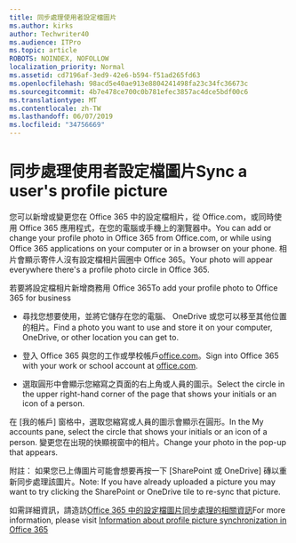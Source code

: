 ```yaml
---
title: 同步處理使用者設定檔圖片
ms.author: kirks
author: Techwriter40
ms.audience: ITPro
ms.topic: article
ROBOTS: NOINDEX, NOFOLLOW
localization_priority: Normal
ms.assetid: cd7196af-3ed9-42e6-b594-f51ad265fd63
ms.openlocfilehash: 98acd5e40ae913e8804241498fa23c34fc36673c
ms.sourcegitcommit: 4b7e478ce700c0b781efec3857ac4dce5bdf00c6
ms.translationtype: MT
ms.contentlocale: zh-TW
ms.lasthandoff: 06/07/2019
ms.locfileid: "34756669"
---
```

# <a name="sync-a-users-profile-picture"></a><span data-ttu-id="81dba-102">同步處理使用者設定檔圖片</span><span class="sxs-lookup"><span data-stu-id="81dba-102">Sync a user's profile picture</span></span>

<span data-ttu-id="81dba-103">您可以新增或變更您在 Office 365 中的設定檔相片，從 Office.com，或同時使用 Office 365 應用程式，在您的電腦或手機上的瀏覽器中。</span><span class="sxs-lookup"><span data-stu-id="81dba-103">You can add or change your profile photo in Office 365 from Office.com, or while using Office 365 applications on your computer or in a browser on your phone.</span></span> <span data-ttu-id="81dba-104">相片會顯示寄件人沒有設定檔相片圓圈中 Office 365。</span><span class="sxs-lookup"><span data-stu-id="81dba-104">Your photo will appear everywhere there's a profile photo circle in Office 365.</span></span>

<span data-ttu-id="81dba-105">若要將設定檔相片新增商務用 Office 365</span><span class="sxs-lookup"><span data-stu-id="81dba-105">To add your profile photo to Office 365 for business</span></span>

- <span data-ttu-id="81dba-106">尋找您想要使用，並將它儲存在您的電腦、 OneDrive 或您可以移至其他位置的相片。</span><span class="sxs-lookup"><span data-stu-id="81dba-106">Find a photo you want to use and store it on your computer, OneDrive, or other location you can get to.</span></span>

- <span data-ttu-id="81dba-107">登入 Office 365 與您的工作或學校帳戶[office.com](http://www.office.com)。</span><span class="sxs-lookup"><span data-stu-id="81dba-107">Sign into Office 365 with your work or school account at [office.com](http://www.office.com).</span></span>

- <span data-ttu-id="81dba-108">選取圓形中會顯示您縮寫之頁面的右上角或人員的圖示。</span><span class="sxs-lookup"><span data-stu-id="81dba-108">Select the circle in the upper right-hand corner of the page that shows your initials or an icon of a person.</span></span>

<span data-ttu-id="81dba-109">在 [我的帳戶] 窗格中，選取您縮寫或人員的圖示會顯示在圓形。</span><span class="sxs-lookup"><span data-stu-id="81dba-109">In the My accounts pane, select the circle that shows your initials or an icon of a person.</span></span> <span data-ttu-id="81dba-110">變更您在出現的快顯視窗中的相片。</span><span class="sxs-lookup"><span data-stu-id="81dba-110">Change your photo in the pop-up that appears.</span></span>

<span data-ttu-id="81dba-111">附註： 如果您已上傳圖片可能會想要再按一下 [SharePoint 或 OneDrive] 磚以重新同步處理該圖片。</span><span class="sxs-lookup"><span data-stu-id="81dba-111">Note: If you have already uploaded a picture you may want to try clicking the SharePoint or OneDrive tile to re-sync that picture.</span></span>

<span data-ttu-id="81dba-112">如需詳細資訊，請造訪[Office 365 中的設定檔圖片同步處理的相關資訊](https://support.office.com/article/information-about-profile-picture-synchronization-in-office-365-20594d76-d054-4af4-a660-401133e3d48a?ui=en-US&amp;rs=en-US&amp;ad=US)</span><span class="sxs-lookup"><span data-stu-id="81dba-112">For more information, please visit [Information about profile picture synchronization in Office 365](https://support.office.com/article/information-about-profile-picture-synchronization-in-office-365-20594d76-d054-4af4-a660-401133e3d48a?ui=en-US&amp;rs=en-US&amp;ad=US)</span></span>

